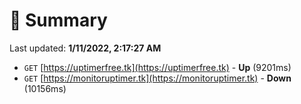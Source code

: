# 📖 Summary
Last updated: **1/11/2022, 2:17:27 AM**

- `GET` [https://uptimerfree.tk](https://uptimerfree.tk) - **Up** (9201ms)
- `GET` [https://monitoruptimer.tk](https://monitoruptimer.tk) - **Down** (10156ms)
